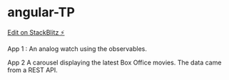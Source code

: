 # angular-TP

[Edit on StackBlitz ⚡️](https://stackblitz.com/edit/angular-khjk81)

App 1 :
An analog watch using the observables.

App 2
A carousel displaying the latest Box Office movies. The data came from a REST API.
